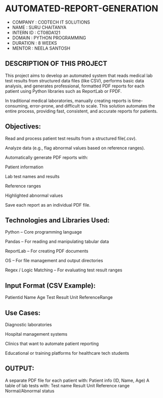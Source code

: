 # AUTOMATED-REPORT-GENERATION
* COMPANY : CODTECH IT SOLUTIONS
* NAME : SURU CHAITANYA
* INTERN ID : CT08DA121
* DOMAIN : PYTHON PROGRAMMING
* DURATION : 8 WEEKS
* MENTOR : NEELA SANTOSH

## DESCRIPTION OF THIS PROJECT
This project aims to develop an automated system that reads medical lab test results from structured data files (like CSV), performs basic data analysis, and generates professional, formatted PDF reports for each patient using Python libraries such as ReportLab or FPDF.

In traditional medical laboratories, manually creating reports is time-consuming, error-prone, and difficult to scale. This solution automates the entire process, providing fast, consistent, and accurate reports for patients.

## Objectives:
Read and process patient test results from a structured file(.csv).

Analyze data (e.g., flag abnormal values based on reference ranges).

Automatically generate PDF reports with:

Patient information

Lab test names and results

Reference ranges

Highlighted abnormal values

Save each report as an individual PDF file.

## Technologies and Libraries Used:
Python – Core programming language

Pandas – For reading and manipulating tabular data

ReportLab – For creating PDF documents

OS – For file management and output directories

Regex / Logic Matching – For evaluating test result ranges

## Input Format (CSV Example):
Patientid  Name	  	Age	Test	Result	Unit	ReferenceRange

## Use Cases:
Diagnostic laboratories

Hospital management systems

Clinics that want to automate patient reporting

Educational or training platforms for healthcare tech students

## OUTPUT:
A separate PDF file for each patient with:
Patient info (ID, Name, Age)
A table of lab tests with:
Test name
Result
Unit
Reference range
Normal/Abnormal status
